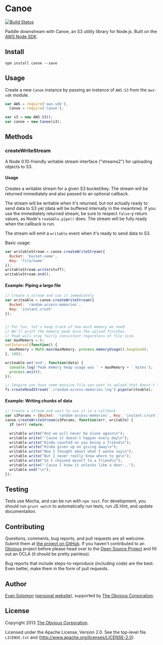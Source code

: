 # Canoe

[![Build Status](https://secure.travis-ci.org/Obvious/canoe.png?branch=master)](http://travis-ci.org/Obvious/canoe)

Paddle downstream with Canoe, an S3 utility library for Node.js. Built on the [AWS Node SDK](https://github.com/aws/aws-sdk-js).

## Install

`npm install canoe --save`

## Usage

Create a new `Canoe` instance by passing an instance of `AWS.S3` from the `aws-sdk` module.

```javascript
var AWS = require('aws-sdk'),
  Canoe = require('canoe');

var s3 = new AWS.S3();
var canoe = new Canoe(s3);
```

## Methods

### createWriteStream

A Node 0.10-friendly writable stream interface ("streams2") for uploading objects to S3.

#### Usage

Creates a writable stream for a given S3 bucket/key. The stream will be returned immediately and also passed to an optional callback.

The stream will be writable when it's returned, but not actually ready to send data to S3 yet (data will be buffered internally in the meantime). If you use the immediately returned stream, be sure to respect `false`-y return values, as Node's `readable.pipe()` does. The stream will be fully ready when the callback is run.

The stream will emit a `writable` event when it's ready to send data to S3.

Basic usage:

```javascript
var writableStream = canoe.createWriteStream({
  Bucket: 'bucket-name',
  Key: 'file/name'
});
writableStream.write(stuff);
writableStream.end();
```

#### Example: Piping a large file

```javascript
// Create a stream and use it immediately
var writeable = canoe.createWriteStream({
  Bucket: 'random-access-memories',
  Key: 'instant.crush'
});


// For fun, let's keep track of how much memory we need.
// We'll print the memory peak once the upload finishes.
// Peak will stay fairly consistent regardless of file size.
var maxMemory = 0;
setInterval(function() {
  maxMemory = Math.max(maxMemory, process.memoryUsage().heapUsed);
}, 100);

writeable.on('end', function(data) {
  console.log('Peak memory heap usage was ' + maxMemory + ' bytes');
  process.exit();
});

// Imagine you have some massive file you want to upload that doesn't fit into memory
fs.createReadStream('./random-access-memories.log').pipe(writeable);
```

#### Example: Writing chunks of data

```javascript
// Create a stream and wait to use it in a callback
var s3Params = {Bucket: 'random-access-memories', Key: 'instant.crush'};
canoe.createWriteStream(s3Params, function(err, writable) {
  if (err) return;

  writable.write("And we will never be alone again\n");
  writable.write("'Cause it doesn't happen every day\n");
  writable.write("Kinda counted on you being a friend\n");
  writable.write("Kinda given up on giving away\n");
  writable.write("Now I thought about what I wanna say\n");
  writable.write("But I never really know where to go\n");
  writable.write("So I chained myself to a friend\n");
  writable.write("'Cause I know it unlocks like a door...");
  writable.end("\n");
});
```


## Testing

Tests use Mocha, and can be run with `npm test`. For development, you should run `grunt watch` to automatically run tests, run JS Hint, and update documentaiton.


## Contributing

Questions, comments, bug reports, and pull requests are all welcome.  Submit them at [the project on GitHub](https://github.com/Obvious/canoe/).  If you haven't contributed to an [Obvious](http://github.com/Obvious/) project before please head over to the [Open Source Project](https://github.com/Obvious/open-source#note-to-external-contributors) and fill out an OCLA (it should be pretty painless).

Bug reports that include steps-to-reproduce (including code) are the best. Even better, make them in the form of pull requests.

## Author

[Evan Solomon](https://github.com/evansolomon) ([personal website](http://evansolomon.me/)), supported by [The Obvious Corporation](http://obvious.com/).

## License

Copyright 2013 [The Obvious Corporation](http://obvious.com/).

Licensed under the Apache License, Version 2.0. See the top-level file `LICENSE.txt` and (http://www.apache.org/licenses/LICENSE-2.0).

